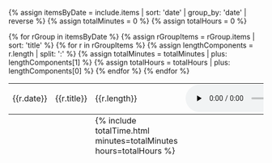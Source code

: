 {% assign itemsByDate = include.items | sort: 'date' | group_by: 'date' | reverse %}
{% assign totalMinutes = 0 %}
{% assign totalHours = 0 %}

<table>
    <tbody>
        {% for rGroup in itemsByDate %}
            {% assign rGroupItems = rGroup.items | sort: 'title' %}
            {% for r in rGroupItems %}
                {% assign lengthComponents = r.length | split: ':' %}
                {% assign totalMinutes = totalMinutes | plus: lengthComponents[1] %}
                {% assign totalHours = totalHours | plus: lengthComponents[0] %}
                <tr>
                    <td>{{r.date}}</td>
                    <td>
                        {{r.title}}
                    </td>
                    <td>
                        {{r.length}}
                    </td>
                    <td>
                        <audio src="{{site.url}}/recordings/{{r.path | uri_escape}}" controls controlsList="nodownload" preload="none" />
                    </td>
                </tr>
            {% endfor %}
        {% endfor %}
    </tbody>
    <tfoot>
        <tr>
            <td colspan="2"></td>
            <td>{% include totalTime.html minutes=totalMinutes hours=totalHours %}</td>
            <td></td>
        </tr>
    </tfoot>
</table>
